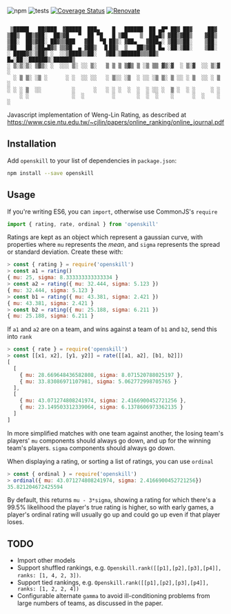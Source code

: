 ![npm](https://img.shields.io/npm/v/openskill)
![tests](https://github.com/philihp/openskill.js/workflows/tests/badge.svg)
[![Coverage Status](https://coveralls.io/repos/github/philihp/openskill.js/badge.svg?branch=master&force=reload)](https://coveralls.io/github/philihp/openskill.js?branch=master)
[![Renovate](https://img.shields.io/badge/renovate-enabled-brightgreen.svg)](https://renovatebot.com)

```ascii

 ▒█████   ██▓███  ▓█████  ███▄    █   ██████  ██ ▄█▀ ██▓ ██▓     ██▓
▒██▒  ██▒▓██░  ██▒▓█   ▀  ██ ▀█   █ ▒██    ▒  ██▄█▒ ▓██▒▓██▒    ▓██▒
▒██░  ██▒▓██░ ██▓▒▒███   ▓██  ▀█ ██▒░ ▓██▄   ▓███▄░ ▒██▒▒██░    ▒██░
▒██   ██░▒██▄█▓▒ ▒▒▓█  ▄ ▓██▒  ▐▌██▒  ▒   ██▒▓██ █▄ ░██░▒██░    ▒██░
░ ████▓▒░▒██▒ ░  ░░▒████▒▒██░   ▓██░▒██████▒▒▒██▒ █▄░██░░██████▒░██████▒
░ ▒░▒░▒░ ▒▓▒░ ░  ░░░ ▒░ ░░ ▒░   ▒ ▒ ▒ ▒▓▒ ▒ ░▒ ▒▒ ▓▒░▓  ░ ▒░▓  ░░ ▒░▓  ░
  ░ ▒ ▒░ ░▒ ░      ░ ░  ░░ ░░   ░ ▒░░ ░▒  ░ ░░ ░▒ ▒░ ▒ ░░ ░ ▒  ░░ ░ ▒  ░
░ ░ ░ ▒  ░░          ░      ░   ░ ░ ░  ░  ░  ░ ░░ ░  ▒ ░  ░ ░     ░ ░
    ░ ░              ░  ░         ░       ░  ░  ░    ░      ░  ░    ░  ░

```

Javascript implementation of Weng-Lin Rating, as described at https://www.csie.ntu.edu.tw/~cjlin/papers/online_ranking/online_journal.pdf

## Installation

Add `openskill` to your list of dependencies in `package.json`:

```bash
npm install --save openskill
```

## Usage

If you're writing ES6, you can `import`, otherwise use CommonJS's `require`

```js
import { rating, rate, ordinal } from 'openskill'
```

Ratings are kept as an object which represent a gaussian curve, with properties where `mu` represents the _mean_, and `sigma` represents the spread or standard deviation. Create these with:

```js
> const { rating } = require('openskill')
> const a1 = rating()
{ mu: 25, sigma: 8.333333333333334 }
> const a2 = rating({ mu: 32.444, sigma: 5.123 })
{ mu: 32.444, sigma: 5.123 }
> const b1 = rating({ mu: 43.381, sigma: 2.421 })
{ mu: 43.381, sigma: 2.421 }
> const b2 = rating({ mu: 25.188, sigma: 6.211 })
{ mu: 25.188, sigma: 6.211 }
```

If `a1` and `a2` are on a team, and wins against a team of `b1` and `b2`, send this into `rank`

```js
> const { rate } = require('openskill')
> const [[x1, x2], [y1, y2]] = rate([[a1, a2], [b1, b2]])
[
  [
    { mu: 28.669648436582808, sigma: 8.071520788025197 },
    { mu: 33.83086971107981, sigma: 5.062772998705765 }
  ],
  [
    { mu: 43.071274808241974, sigma: 2.4166900452721256 },
    { mu: 23.149503312339064, sigma: 6.1378606973362135 }
  ]
]
```

In more simplified matches with one team against another, the losing team's players' `mu` components should always go down, and up for the winning team's players. `sigma` components should always go down.

When displaying a rating, or sorting a list of ratings, you can use `ordinal`

```js
> const { ordinal } = require('openskill')
> ordinal({ mu: 43.071274808241974, sigma: 2.4166900452721256})
35.821204672425594
```

By default, this returns `mu - 3*sigma`, showing a rating for which there's a 99.5% likelihood the player's true rating is higher, so with early games, a player's ordinal rating will usually go up and could go up even if that player loses.

## TODO

- Import other models
- Support shuffled rankings, e.g. `Openskill.rank([[p1],[p2],[p3],[p4]], ranks: [1, 4, 2, 3])`.
- Support tied rankings, e.g. `Openskill.rank([[p1],[p2],[p3],[p4]], ranks: [1, 2, 2, 4])`
- Configurable alternate `gamma` to avoid ill-conditioning problems from large numbers of teams, as discussed in the paper.
